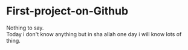 # First-project-on-Github
Nothing to say.
<br>
Today i don't know anything but in sha allah one day i will know lots of thing.
